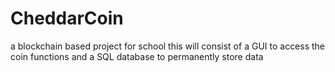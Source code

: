 # CheddarCoin
a blockchain based project for school
this will consist of a GUI to access the coin functions and a SQL database to permanently store data
